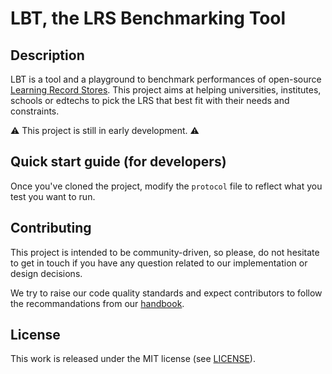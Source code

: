 # LBT, the LRS Benchmarking Tool

## Description

LBT is a tool and a playground to benchmark performances of open-source
[Learning Record Stores](https://xapi.com/learning-record-store/). This project
aims at helping universities, institutes, schools or edtechs to pick the LRS
that best fit with their needs and constraints.

⚠️ This project is still in early development. ⚠️

## Quick start guide (for developers)

Once you've cloned the project, modify the `protocol` file to reflect what you
test you want to run.

## Contributing

This project is intended to be community-driven, so please, do not hesitate to
get in touch if you have any question related to our implementation or design
decisions.

We try to raise our code quality standards and expect contributors to follow
the recommandations from our
[handbook](https://handbook.openfun.fr).

## License

This work is released under the MIT license (see [LICENSE](./LICENSE)).

